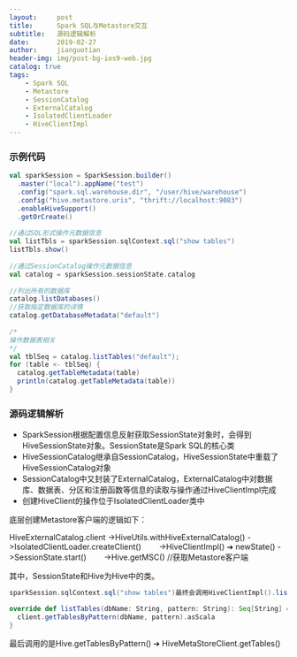 ```yaml
---
layout:     post
title:      Spark SQL与Metastore交互
subtitle:   源码逻辑解析
date:       2019-02-27
author:     jianguotian
header-img: img/post-bg-ios9-web.jpg
catalog: true
tags:
    - Spark SQL
    - Metastore
    - SessionCatalog
    - ExternalCatalog
    - IsolatedClientLoader
    - HiveClientImpl
---
```


### 示例代码
```scala
val sparkSession = SparkSession.builder()
  .master("local").appName("test")
  .config("spark.sql.warehouse.dir", "/user/hive/warehouse")
  .config("hive.metastore.uris", "thrift://localhost:9083")
  .enableHiveSupport()
  .getOrCreate()
 
//通过SQL形式操作元数据信息
val listTbls = sparkSession.sqlContext.sql("show tables")
listTbls.show()
 
//通过SessionCatalog操作元数据信息
val catalog = sparkSession.sessionState.catalog
 
//列出所有的数据库
catalog.listDatabases()
//获取指定数据库的详情
catalog.getDatabaseMetadata("default")
 
/*
操作数据表相关
*/
val tblSeq = catalog.listTables("default");
for (table <- tblSeq) {
  catalog.getTableMetadata(table)
  println(catalog.getTableMetadata(table))
}
```
### 源码逻辑解析
- SparkSession根据配置信息反射获取SessionState对象时，会得到HiveSessionState对象。SessionState是Spark SQL的核心类
- HiveSessionCatalog继承自SessionCatalog，HiveSessionState中重载了HiveSessionCatalog对象
- SessionCatalog中又封装了ExternalCatalog，ExternalCatalog中对数据库、数据表、分区和注册函数等信息的读取与操作通过HiveClientImpl完成
- 创建HiveClient的操作位于IsolatedClientLoader类中

底层创建Metastore客户端的逻辑如下：

HiveExternalCatalog.client
  ->HiveUtils.withHiveExternalCatalog()
  ->IsolatedClientLoader.createClient()
  ->HiveClientImpl() ➔ newState()
  ->SessionState.start()
  ->Hive.getMSC()  //获取Metastore客户端

其中，SessionState和Hive为Hive中的类。
```scala
sparkSession.sqlContext.sql("show tables")最终会调用HiveClientImpl().listTables():

override def listTables(dbName: String, pattern: String): Seq[String] = withHiveState {
  client.getTablesByPattern(dbName, pattern).asScala
}
```
最后调用的是Hive.getTablesByPattern() ➔ HiveMetaStoreClient.getTables()